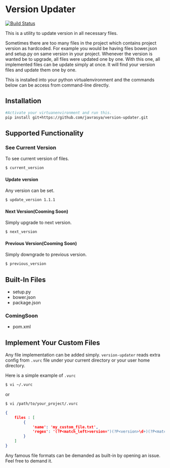 # Version Updater 
[![Build Status](https://travis-ci.org/javrasya/version-updater.svg)](https://travis-ci.org/javrasya/version-updater)

This is a utility to update version in all necessary files. 

Sometimes there are too many files in the project which contains project version as hardcoded. For example you would be having files bower.json and setup.py on same version in your project. Whenever the version is wanted be to upgrade, all files were updated one by one. With this one, all implemented files can be update simply at once. It will find your version files and update them one by one.

This is installed into your python virtualenvironment and the commands below can be access from command-line directly.

## Installation
```bash
#Activate your virtuanenvironment and run this.
pip install git+https://github.com/javrasya/version-updater.git
```


## Supported Functionality
### See Current Version
To see current version of files.
```bash
$ current_version
```

#### Update version
Any version can be set.
```bash
$ update_version 1.1.1
```

#### Next Version(Cooming Soon)
Simply upgrade to next version.
```bash
$ next_version
```

#### Previous Version(Cooming Soon)
Simply downgrade to previous version.
```bash
$ previous_version
```

## Built-In Files
* setup.py
* bower.json
* package.json

### ComingSoon
* pom.xml



## Implement Your Custom Files

Any file implementation can be added simply. `version-updater` reads extra config from `.vurc` file under your current directory or your user home directory. 

Here is a simple example of `.vurc`

```bash
$ vi ~/.vurc
```
or
```bash
$ vi /path/to/your_project/.vurc
```

```json
{
	files : [
		{
            'name': 'my_custom_file.txt',
            'regex': '(?P<match_left>version=")(?P<version>\d+)(?P<match_right>")'		
		}
	]
}
```

Any famous file formats can be demanded as built-in by opening an issue. Feel free to demand it.

